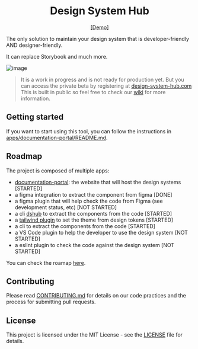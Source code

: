 <h1 align="center">Design System Hub</h1>

<div align="center">

[[Demo]](https://design-system-hub.com/example-design-system---with-variants/components/button)

</div>

The only solution to maintain your design system that is developer-friendly AND designer-friendly.

It can replace Storybook and much more.

![image](https://github.com/interaction-dynamics/design-system-hub/assets/4005226/e8118830-1d55-47ff-b248-8c69634ae384)

> It is a work in progress and is not ready for production yet. But you can access the private beta by registering at [design-system-hub.com](https://design-system-hub.com) This is built in public so feel free to check our [wiki](https://github.com/interaction-dynamics/design-system-hub/wiki) for more information.

## Getting started

If you want to start using this tool, you can follow the instructions in [apps/documentation-portal/README.md](./apps/documentation-portal/README.md).

## Roadmap

The project is composed of multiple apps:

- [documentation-portal](./apps/documentation-portal/README.md): the website that will host the design systems [STARTED]
- a figma integration to extract the component from figma [DONE]
- a figma plugin that will help check the code from Figma (see development status, etc) [NOT STARTED]
- a cli [dshub](./apps/node-cli/README.md) to extract the components from the code [STARTED]
- a [tailwind plugin](./apps/style-tailwind/README.md) to set the theme from design tokens [STARTED]
- a cli to extract the components from the code [STARTED]
- a VS Code plugin to help the developer to use the design system [NOT STARTED]
- a eslint plugin to check the code against the design system [NOT STARTED]

You can check the roamap [here](https://github.com/orgs/interaction-dynamics/projects/10/views/4).

## Contributing

Please read [CONTRIBUTING.md](CONTRIBUTING.md) for details on our code practices and the process for submitting pull requests.

## License

This project is licensed under the MIT License - see the [LICENSE](LICENSE) file for details.
